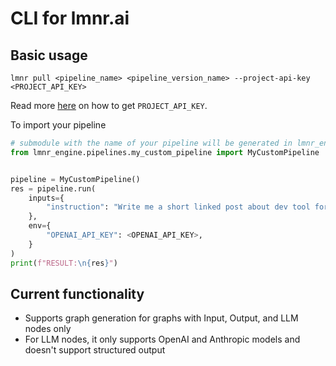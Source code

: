 # CLI for lmnr.ai

## Basic usage
```
lmnr pull <pipeline_name> <pipeline_version_name> --project-api-key <PROJECT_API_KEY>
```

Read more [here](https://docs.lmnr.ai/api-reference/introduction#authentication) on how to get `PROJECT_API_KEY`.

To import your pipeline
```python
# submodule with the name of your pipeline will be generated in lmnr_engine.pipelines
from lmnr_engine.pipelines.my_custom_pipeline import MyCustomPipeline


pipeline = MyCustomPipeline()
res = pipeline.run(
    inputs={
        "instruction": "Write me a short linked post about dev tool for LLM developers which they'll love"
    },
    env={
        "OPENAI_API_KEY": <OPENAI_API_KEY>,
    }
)
print(f"RESULT:\n{res}")
```

## Current functionality
- Supports graph generation for graphs with Input, Output, and LLM nodes only
- For LLM nodes, it only supports OpenAI and Anthropic models and doesn't support structured output
